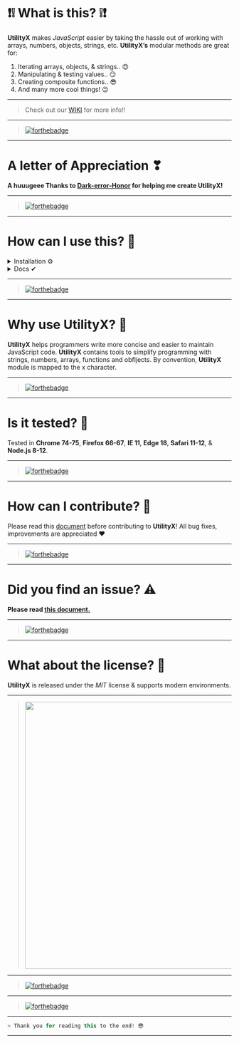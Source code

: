 # ❗❕ What is this? ❕❗

**UtilityX** makes _JavaScript_ easier by taking the hassle out of working with arrays, numbers, objects, strings, etc.
**UtilityX’s** modular methods are great for:

1. Iterating arrays, objects, & strings.. :heart_eyes:
2. Manipulating & testing values.. :smirk:
3. Creating composite functions.. :sunglasses:
4. And many more cool things! :wink:

---

> Check out our [WIKI](https://github.com/debugleader/UtilityX/wiki) for more info!!

---

> [![forthebadge](https://forthebadge.com/images/badges/powered-by-responsibility.svg)](https://debugleader.github.io)

---

# A letter of Appreciation ❣

**A huuugeee Thanks to [Dark-error-Honor](https://github.com/Dark-error-Honor) for helping me create UtilityX!**

---

> [![forthebadge](https://forthebadge.com/images/badges/uses-brains.svg)](https://debugleader.github.io)

---

# How can I use this? 🤔

<details>
<summary>Installation ⚙</summary>
<hr />

```bash
    > npm i utilityx
```

```bash
    > const x = require("utilityx");
```

<hr />
</details>
<details>
<summary>Docs ✔</summary>
<hr />
<details>
<summary>Equality Checker 🔰</summary>
<br />
  
```javascript
    // parameters: (string, string, string, ......)
    x.checker("utilityx", "utilityx", "utilityx", "utilityx")
    // => true
````
</details>
<!-- New details-->
<details>
<summary>Random Array Picker 💯</summary>
<br />
  
```javascript
    // parameters: (string, string, string, ......)
    x.checker("utilityx", "utilityx", "utilityx", "utilityx")
    // => true
````
</details>
<!-- New details-->
<details>
<summary>Longest String Length Sorter 💥</summary>
<br />
  
```javascript
    // parameters: (array)
    x.sortByLongestLength(["aaaaaaaa", "a", "aa"])
    // => ["aaaaaaaa", "aa", "a"]
````
</details>
<!-- New details-->
<details>
<summary>Shortest String Length Sorter 🎧</summary>
<br />
  
```javascript
    // parameters: (array)
    x.sortByLetter(["aaaaaaaa", "a", "aa"])
    // => ["aa", "a", "aaaaaaaa"]
````
</details>
<!-- New details-->
<details>
<summary>Letter Sorter 🎂</summary>
<br />
  
```javascript
    // parameters: (array)
    x.sortByLetter(["hello", "bye", "apple"])
    // => ["apple", "bye", "hello"]
````
</details>
<!-- New details-->
<details>
<summary>Descending Number Sorter 😇</summary>
<br />
  
```javascript
    // parameters: (array)
    x.sortNumsDescending([1,3,2,5,4])
    // => [5,4,3,2,1]
````
</details>
<!-- New details-->
<details>
<summary>Ascending Number Sorter 😉</summary>
<br />
  
```javascript
    // parameters: (array)
    x.sortNumsAscending([1,3,2,5,4])
    // => [1,2,3,4,5]
````
</details>
<!-- New details-->
<details>
<summary>Vowel Keeper 🎵</summary>
<br />
  
```javascript
    // parameters: (string)
    x.keepVowels("utilityx")
    // => "uii"
````
</details>
<!-- New details-->
<details>
<summary>Vowel Remover 🎶</summary>
<br />

```javascript
// parameters: (string)
x.removeVowels("utilityx");
// => "tltyx"
```

</details>
<!-- New details-->
<details>
<summary>Space Counter 🔧</summary>
<br />

```javascript
// parameters: (string)
x.spaceCount("utilityx is a util lib.");
// => 4
```

</details>
<!-- New details-->
<details>
<summary>Character Counter 😱</summary>
<br />
  
```javascript
    // parameters: (string, characters)
    x.charCount("utilityx", "x")
    // => 1
````
</details>
<!-- New details-->
<details>
<summary>Check For Integers 🔢</summary>
<br />

```javascript
// parameters: (number)
x.isInt(1);
// => true
```

</details>
<!-- New details-->
<details>
<summary>Check For Floats 💥</summary>
<br />

```javascript
// parameters: (number)
x.isFloat(1.1);
// => true
```

</details>
<!-- New details-->
<details>
<summary>Check For Strings 🔠</summary>
<br />
  
  ```javascript
    // paramters: (string)
    x.isString('Hello World!');
    // => true
````
</details>
<!-- New details-->
<details>
<summary>Check For Arrays ✔</summary>
<br />

```javascript
// parameters: (array)
x.isArray(["Hello", "World", "!"]);
// => true
```

</details>
<!-- New details-->
<details>
<summary>Round Numbers ⭕</summary>
<br />
  
  ```javascript
    // parameters: (number, amount of decimal places)
    x.round(10.55555555, 2)
    // => 10.56
````
</details>

  <!-- New details-->
  <details>
  <summary>Remove duplicates from array ❌</summary>
  <br />

```javascript
// parameters: (array)
x.removeDuplicates([1, 2, 3, 4, 2, 3]);
// => [1, 2, 3, 4]
```

</details>

  <!-- New details-->
  <details>
  <summary>Remove falsy values from array ✔</summary>
  <br />

```javascript
// parameters: (array)
x.compact([null, "", undefined, 0, 5, "hello"]);
// => [5, 'hello']
```

</details>

  <!-- New details-->
  <details>
  <summary>Get last index of array 💢</summary>
  <br />

```javascript
// parameters: (array)
x.lastIndex([1, 2, 3, 4, "Hi"]);
// => 'Hi'
```

</details>

  <!-- New details-->
  <details>
  <summary>Flatten an array ➡⬅</summary>
  <br />

```javascript
// parameters: (array, depth to flatten(Number))
x.flatten([1, [2, [3, [4, [5]]]]]);
// => [1, 2, 3, 4, 5]
```

</details>

  <!-- New details-->
  <details>
  <summary>positive and negative indexing ➖</summary>
  <br />

```javascript
// parameters: (array, index(negative or positive Number))
x.nth(["first", "second", "third"], -2);
// => 'second'
```

</details>

  <!-- New details-->
  <details>
  <summary>Pull items out of array ⬆</summary>
  <br />

```javascript
// parameters: (array, values to pull out)
x.pull([1, 2, 3, "hello", 4], 1, "hello");
// => [1, 2, 3, 4]
```

</details>

  <!-- New details-->
  <details>
  <summary>Get all items except last item ❌</summary>
  <br />

```javascript
// parameters: (array)
x.head([1, 2, 3, 4, 5]);
// => [1, 2, 3, 4]
```

</details>

  <!-- New details-->
  <details>
  <summary>Get all items except first item 🚫</summary>
  <br />

```javascript
// parameters: (array)
x.removeDuplicates([1, 2, 3, 4, 5]);
// => [2, 3, 4, 5]
```

</details>

  <!-- New details-->
  <details>
  <summary>Make union of arrays ☮</summary>
  <br />

```javascript
// parameters: (array, array, array, ...)
x.union([1, 2, 3, 4, 5], [1, 2], [3, 6]);
// => [1, 2, 3, 4, 5, 6]
```

</details>
  <!-- New details-->
  <details>
  <summary>Make sorted union of arrays 🤞</summary>
  <br />

```javascript
// parameters: (array, array, array, ...)
x.sortedUnion([5, 2, 4], [6, 4, 9]);
// => [2, 4, 5, 6, 9]
```

</details>
  <!-- New details-->
  <details>
  <summary>Deep copy an array ©</summary>
  <br />

```javascript
// parameters: (array)
arr = [1, 2, 3];
x.deepCopy(arr);
// => [1, 2, 3]
```

</details>
  <!-- New details-->
  <details>
  <summary>Clamp function 🍤</summary>
  <br />

```javascript
// parameters: (lower bound, number, upper bound)
x.clamp([2, 5, 8]);
// => 5
x.clamp([8, 2, 10]);
// => 8
x.clamp([2, 10, 5]);
// => 5
```

</details>
  <!-- New details-->
  <details>
  <summary>Range function (yes, like in python) 😁</summary>
  <br />

```javascript
// parameters: (Number)
x.range(5);
// => [0, 1, 2, 3, 4]
```

</details>
  <!-- New details-->
  <details>
  <summary>Convert to camelCase 🐫</summary>
  <br />

```javascript
// parameters: (String)
x.camelCase("caMel caSe");
// => 'camelCase'
```

</details>
<!-- New details-->
  <details>
  <summary>Convert to PascalCase 🔠</summary>
  <br />

```javascript
// parameters: (String)
x.pascalCase("paScAl caSe");
// => 'PascalCase'
```

</details>
<!-- New details-->
  <details>
  <summary>Convert to snake_case 🐍</summary>
  <br />

```javascript
// parameters: (String)
x.snakeCase("snAke caSe");
// => 'sn_ake_cas_e'
x.snakeCase("snake case");
// => 'snake_case'
```

</details>
<!-- New details-->
  <details>
  <summary>Convert to kebab-case 🥙</summary>
  <br />

```javascript
// parameters: (String)
x.kebabCase("keBab caSe");
// => 'ke-bab-ca-se'
x.kebabCase("kebab case");
// => 'kebab-case'
```

</details>
<!-- New details-->
  <details>
  <summary>Capitalize 🤙</summary>
  <br />

```javascript
// parameters: (String)
x.camelCase("caPs");
// => 'CaPs'
```

</details>
</details>

---

> [![forthebadge](https://forthebadge.com/images/badges/ctrl-c-ctrl-v.svg)](https://debugleader.github.io)

---

# Why use UtilityX? 🚀

**UtilityX** helps programmers write more concise and easier to maintain JavaScript code. **UtilityX** contains tools to simplify programming with strings, numbers, arrays, functions and obfljects. By convention, **UtilityX** module is mapped to the x character.

---

> [![forthebadge](https://forthebadge.com/images/badges/built-by-developers.svg)](https://debugleader.github.io)

---

# Is it tested? 🧪

Tested in **Chrome 74-75**, **Firefox 66-67**, **IE 11**, **Edge 18**, **Safari 11-12**, & **Node.js 8-12**.

---

> [![forthebadge](https://forthebadge.com/images/badges/certified-yourboyserge.svg)](https://debugleader.github.io)

---

# How can I contribute? 🎉

Please read this [document](CONTRIBUTING.md) before contributing to **UtilityX**! All bug fixes, improvements are appreciated ♥

---

> [![forthebadge](https://forthebadge.com/images/badges/built-with-love.svg)](https://debugleader.github.io)

---

# Did you find an issue? ⚠️

**Please read [this document.](SECURITY.md)**

---

> [![forthebadge](https://forthebadge.com/images/badges/not-an-issue.svg)](https://debugleader.github.io)

---

# What about the license? 📃

**UtilityX** is released under the _MIT_ license & supports modern environments.

---

> <img src="https://images.unsplash.com/photo-1518932945647-7a1c969f8be2?ixlib=rb-1.2.1&ixid=eyJhcHBfaWQiOjEyMDd9&auto=format&fit=crop&w=1489&q=80" width="600">

---

> [![forthebadge](https://forthebadge.com/images/badges/built-with-grammas-recipe.svg)](https://debugleader.github.io)

---

> [![forthebadge](https://forthebadge.com/images/badges/made-with-javascript.svg)](https://debugleader.github.io)

---

 ```java
> Thank you for reading this to the end! 😎
```

---
